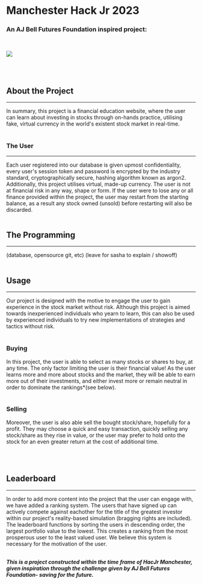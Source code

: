 # Manchester Hack Jr 2023
### An AJ Bell Futures Foundation inspired project:
<br>
<p align="centre">
    <img src="https://cdn.discordapp.com/attachments/1160991230210084894/1168150967489933382/gitrich.png?ex=6550b85d&is=653e435d&hm=7fdfae07b700bf3cbe78e706b6a230a5630da67a4521bf3d4546377f80f54f36&">
</p>
<br>
<br>

## About the Project
<hr>
In summary, this project is a financial education website, where the user can learn about investing in stocks through on-hands practice, utilising fake, virtual currency in the world's existent stock market in real-time. 
<br>
<br>

### The User
<hr>
Each user registered into our database is given upmost confidentiality, every user's session token and password is encrypted by the industry standard, cryptographically secure, hashing algorithm known as argon2.
Additionally, this project utilises virtual, made-up currency. The user is not at financial risk in any way, shape or form. If the user were to lose any or all finance provided within the project, the user may restart from the starting balance, as a result any stock owned (unsold) before restarting will also be discarded.

<br>
<br>

## The Programming
<hr>
(database, opensource git, etc)
(leave for sasha to explain / showoff)

<br>
<br>

## Usage
<hr>
Our project is designed with the motive to engage the user to gain experience in the stock market without risk. Although this project is aimed towards inexperienced individuals who yearn to learn, this can also be used by experienced individuals to try new implementations of strategies and tactics without risk.
<br>
<br>

### Buying

In this project, the user is able to select as many stocks or shares to buy, at any time.
The only factor limiting the user is their financial value! As the user learns more and more about stocks and the market, they will be able to earn more out of their investments, and either invest more or remain neutral in order to dominate the rankings*(see below).
<br>
<br>

### Selling
Moreover, the user is also able sell the bought stock/share, hopefully for a profit. They may choose a quick and easy transaction, quickly selling any stock/share as they rise in value, or the user may prefer to hold onto the stock for an even greater return at the cost of additional time.


<br>
<br>

## Leaderboard
<hr>
In order to add more content into the project that the user can engage with, we have added a ranking system. The users that have signed up can actively compete against eachother for the title of the greatest investor within our project's reality-based simulation (bragging rights are included). The leaderboard functions by sorting the users in descending order, the largest portfolio value to the lowest. This creates a ranking from the most prosperous user to the least valued user. We believe this system is necessary for the motivation of the user.


<br>
<br>

***This is a project constructed within the time frame of HacJr Manchester, given inspiration through the challenge given by AJ Bell Futures Foundation- saving for the future.***




